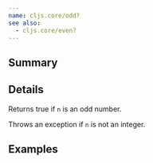 ```yaml
---
name: cljs.core/odd?
see also:
  - cljs.core/even?
---
```


## Summary

## Details

Returns true if `n` is an odd number.

Throws an exception if `n` is not an integer.

## Examples
